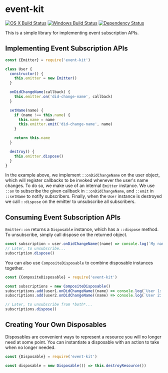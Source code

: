 # event-kit
[![OS X Build Status](https://travis-ci.org/atom/event-kit.svg?branch=master)](https://travis-ci.org/atom/event-kit) [![Windows Build Status](https://ci.appveyor.com/api/projects/status/lb32q70204lpmlxo/branch/master?svg=true)](https://ci.appveyor.com/project/Atom/event-kit/branch/master) [![Dependency Status](https://david-dm.org/atom/event-kit.svg)](https://david-dm.org/atom/event-kit)

This is a simple library for implementing event subscription APIs.

## Implementing Event Subscription APIs

```js
const {Emitter} = require('event-kit')

class User {
  constructor() {
    this.emitter = new Emitter()
  }

  onDidChangeName(callback) {
    this.emitter.on('did-change-name', callback)
  }

  setName(name) {
    if (name !== this.name) {
      this.name = name
      this.emitter.emit('did-change-name', name)
    }

    return this.name
  }

  destroy() {
    this.emitter.dispose()
  }
}
```

In the example above, we implement `::onDidChangeName` on the user object, which
will register callbacks to be invoked whenever the user's name changes. To do
so, we make use of an internal `Emitter` instance. We use `::on` to subscribe
the given callback in `::onDidChangeName`, and `::emit` in `::setName` to notify
subscribers. Finally, when the `User` instance is destroyed we call `::dispose`
on the emitter to unsubscribe all subscribers.

## Consuming Event Subscription APIs

`Emitter::on` returns a `Disposable` instance, which has a `::dispose` method.
To unsubscribe, simply call dispose on the returned object.

```js
const subscription = user.onDidChangeName((name) => console.log(`My name is ${name}`))
// Later, to unsubscribe...
subscription.dispose()
```

You can also use `CompositeDisposable` to combine disposable instances together.

```js
const {CompositeDisposable} = require('event-kit')

const subscriptions = new CompositeDisposable()
subscriptions.add(user1.onDidChangeName((name) => console.log(`User 1: ${name}`))
subscriptions.add(user2.onDidChangeName((name) => console.log(`User 2: ${name}`))

// Later, to unsubscribe from *both*...
subscriptions.dispose()
```

## Creating Your Own Disposables

Disposables are convenient ways to represent a resource you will no longer
need at some point. You can instantiate a disposable with an action to take when
no longer needed.

```js
const {Disposable} = require('event-kit')

const disposable = new Disposable(() => this.destroyResource())
```

